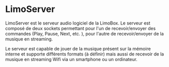 # LimoServer

LimoServer est le serveur audio logiciel de la LimoBox. Le serveur est composé de deux sockets permettant pour l'un de recevoir/envoyer des commandes (Play, Pause, Next, etc. ), pour l'autre de recevoir/envoyer de la musique en streaming.

Le serveur est capable de jouer de la musique présent sur la mémoire interne et supporte différents formats (à définir) mais aussi de recevoir de la musique en streaming Wifi via un smartphone ou un ordinateur.
